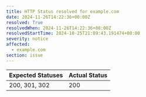 ```yaml
---
title: HTTP Status resolved for example.com
date: 2024-11-26T14:22:36+00:00Z
resolved: True
resolvedWhen: 2024-11-26T14:22:36+00:00Z
resolvedStartTime: 2024-10-25T21:09:43.191474+00:00
severity: notice
affected:
  - example.com
section: issue
---
```


| Expected Statuses | Actual Status  |
|-------------------|----------------|
| 200, 301, 302 | 200 |
